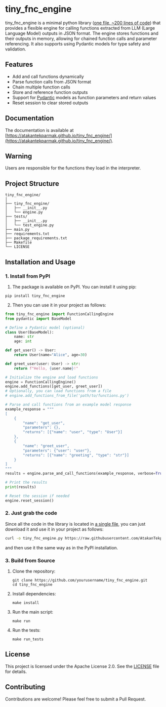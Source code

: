 # tiny_fnc_engine

tiny_fnc_engine is a minimal python library ([one file, ~200 lines of code](https://github.com/AtakanTekparmak/tiny_fnc_engine/blob/main/tiny_fnc_engine/engine.py)) that provides a flexible engine for calling functions extracted from LLM (Large Language Model) outputs in JSON format. The engine stores functions and their outputs in memory, allowing for chained function calls and parameter referencing. It also supports using Pydantic models for type safety and validation.

## Features

- Add and call functions dynamically
- Parse function calls from JSON format
- Chain multiple function calls
- Store and reference function outputs
- Support for [Pydantic](https://github.com/pydantic/pydantic) models as function parameters and return values
- Reset session to clear stored outputs

## Documentation

The documentation is available at [https://atakantekparmak.github.io/tiny_fnc_engine/](https://atakantekparmak.github.io/tiny_fnc_engine/).

## Warning

Users are responsible for the functions they load in the interpreter.

## Project Structure

```
tiny_fnc_engine/
│
├── tiny_fnc_engine/
│   ├── __init__.py
│   └── engine.py
├── tests/
│   ├── __init__.py
│   └── test_engine.py
├── main.py
├── requirements.txt
├── package_requirements.txt
├── Makefile
└── LICENSE
```

## Installation and Usage

### 1. Install from PyPI

1. The package is available on PyPI. You can install it using pip:
```
pip install tiny_fnc_engine
```
2. Then you can use it in your project as follows:
```python
from tiny_fnc_engine import FunctionCallingEngine
from pydantic import BaseModel

# Define a Pydantic model (optional)
class User(BaseModel):
    name: str
    age: int

def get_user() -> User:
    return User(name="Alice", age=30)

def greet_user(user: User) -> str:
    return f"Hello, {user.name}!"

# Initialize the engine and load functions 
engine = FunctionCallingEngine()
engine.add_functions([get_user, greet_user])
# Optionally, you can load functions from a file
# engine.add_functions_from_file('path/to/functions.py')

# Parse and call functions from an example model response
example_response = """
[
    {
        "name": "get_user",
        "parameters": {},
        "returns": [{"name": "user", "type": "User"}]
    },
    {
        "name": "greet_user",
        "parameters": {"user": "user"},  
        "returns": [{"name": "greeting", "type": "str"}]
    }
]
"""
results = engine.parse_and_call_functions(example_response, verbose=True)

# Print the results
print(results)

# Reset the session if needed
engine.reset_session()
```

### 2. Just grab the code

Since all the code in the library is located in [a single file](https://github.com/AtakanTekparmak/tiny_fnc_engine/blob/main/tiny_fnc_engine/engine.py), you can just download it and use it in your project as follows:
```bash
curl -o tiny_fnc_engine.py https://raw.githubusercontent.com/AtakanTekparmak/tiny_fnc_engine/main/tiny_fnc_engine/engine.py
```
and then use it the same way as in the PyPI installation.

### 3. Build from Source
1. Clone the repository:
   ```
   git clone https://github.com/yourusername/tiny_fnc_engine.git
   cd tiny_fnc_engine
   ```

2. Install dependencies:
   ```
   make install
   ```

3. Run the main script:
    ```
    make run
    ```

4. Run the tests:
    ```
    make run_tests
    ```

## License

This project is licensed under the Apache License 2.0. See the [LICENSE](LICENSE) file for details.

## Contributing

Contributions are welcome! Please feel free to submit a Pull Request.